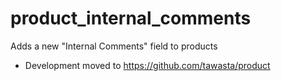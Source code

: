 # product_internal_comments
Adds a new "Internal Comments" field to products

* Development moved to https://github.com/tawasta/product
